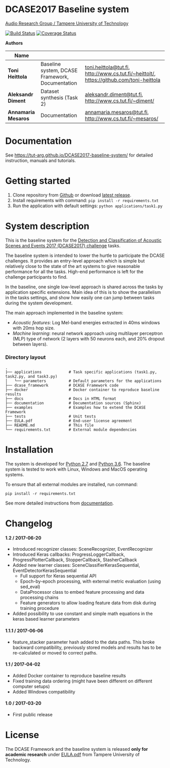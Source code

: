 DCASE2017 Baseline system
=========================
[Audio Research Group / Tampere University of Technology](http://arg.cs.tut.fi/)

[![Build Status](https://travis-ci.org/TUT-ARG/DCASE2017-baseline-system.svg?branch=master)](https://travis-ci.org/TUT-ARG/DCASE2017-baseline-system) [![Coverage Status](https://coveralls.io/repos/github/TUT-ARG/DCASE2017-baseline-system/badge.svg?branch=master)](https://coveralls.io/github/TUT-ARG/DCASE2017-baseline-system?branch=master)

**Authors**

| Name                  |                                                                    |                                                              |
| --------------------- | -----------------------------------------------------------------  | ------------------------------------------------------------ |
| **Toni Heittola**     | Baseline system, DCASE Framework, Documentation                    | <toni.heittola@tut.fi>, <http://www.cs.tut.fi/~heittolt/>, <https://github.com/toni-heittola>   |
| **Aleksandr Diment**  | Dataset synthesis (Task 2)                                         | <aleksandr.diment@tut.fi>, <http://www.cs.tut.fi/~diment/>   |
| **Annamaria Mesaros** | Documentation                                                      | <annamaria.mesaros@tut.fi>, <http://www.cs.tut.fi/~mesaros/> |

Documentation
=============

See https://tut-arg.github.io/DCASE2017-baseline-system/ for detailed instruction, manuals and tutorials.


Getting started
===============


1. Clone repository from [Github](https://github.com/TUT-ARG/DCASE2017-baseline-system) or download [latest release](https://github.com/TUT-ARG/DCASE2017-baseline-system/releases/latest).
2. Install requirements with command: ``pip install -r requirements.txt``
3. Run the application with default settings: ``python applications/task1.py``

System description
==================

This is the baseline system for the [Detection and Classification of Acoustic Scenes and Events 2017 (DCASE2017) challenge](http://www.cs.tut.fi/sgn/arg/dcase2017/) tasks.

The baseline system is intended to lower the hurtle to participate the DCASE challenges. It provides an entry-level
approach which is simple but relatively close to the state of the art systems to give reasonable performance for all
the tasks. High-end performance is left for the challenge participants to find.

In the baseline, one single low-level approach is shared across the tasks by application specific extensions.
Main idea of this is to show the parallelism in the tasks settings, and show how easily one can jump between
tasks during the system development.

The main approach implemented in the baseline system:

- *Acoustic features*: Log Mel-band energies extracted in 40ms windows with 20ms hop size.
- *Machine learning*: neural network approach using multilayer perceptron (MLP) type of network (2 layers with 50 neurons each, and 20% dropout between layers).

### Directory layout

    .
    ├── applications            # Task specific applications (task1.py, task2.py, and task3.py) 
    │   └── parameters          # Default parameters for the applications
    ├── dcase_framework         # DCASE Framework code
    ├── docker                  # Docker container to reproduce baseline results
    ├── docs                    # Docs in HTML format
    ├── documentation           # Documentation sources (Sphinx)  
    ├── examples                # Examples how to extend the DCASE Framework
    ├── tests                   # Unit tests
    ├── EULA.pdf                # End-user license agreement
    ├── README.md               # This file
    └── requirements.txt        # External module dependencies 


Installation
============

The system is developed for [Python 2.7](https://www.python.org/) and [Python 3.6](https://www.python.org/).
The baseline system is tested to work with Linux, Windows and MacOS operating systems.

To ensure that all external modules are installed, run command:

``pip install -r requirements.txt``

See more detailed instructions from [documentation](https://tut-arg.github.io/DCASE2017-baseline-system/install.html).

Changelog
=========

#### 1.2 / 2017-06-20

* Introduced recognizer classes: SceneRecognizer, EventRecognizer
* Introduced Keras callbacks: ProgressLoggerCallback, ProgressPlotterCallback, StopperCallback, StasherCallback
* Added new learner classes: SceneClassifierKerasSequential, EventDetectorKerasSequential
    * Full support for Keras sequential API 
    * Epoch-by-epoch processing, with external metric evaluation (using sed_eval)
    * DataProcessor class to embed feature processing and data processing chains
    * Feature generators to allow loading feature data from disk during training procedure
* Added possibility to use constant and simple math equations in the keras based learner parameters 
        
#### 1.1.1 / 2017-06-06

* feature_stacker parameter hash added to the data paths. This broke backward compatibility, previously stored models and results has to be re-calculated or moved to correct paths.

#### 1.1 / 2017-04-02

* Added Docker container to reproduce baseline results 
* Fixed training data ordering (might have been different on different computer setups)
* Added Windows compatibility

#### 1.0 / 2017-03-20

* First public release

License
=======

The DCASE Framework and the baseline system is released **only for academic research** under [EULA.pdf](EULA.pdf) from Tampere University of Technology.